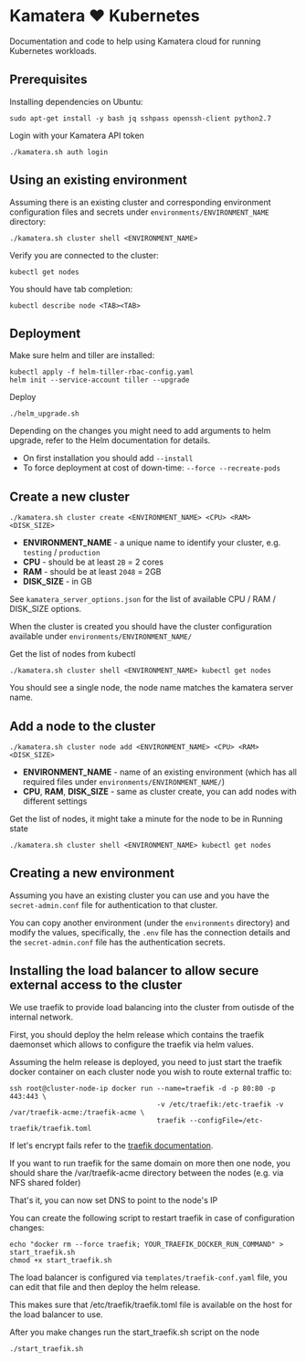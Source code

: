 # Kamatera ❤ Kubernetes

Documentation and code to help using Kamatera cloud for running Kubernetes workloads.


## Prerequisites

Installing dependencies on Ubuntu:

```
sudo apt-get install -y bash jq sshpass openssh-client python2.7
```

Login with your Kamatera API token

```
./kamatera.sh auth login
```


## Using an existing environment

Assuming there is an existing cluster and corresponding environment configuration files and secrets under `environments/ENVIRONMENT_NAME` directory:

```
./kamatera.sh cluster shell <ENVIRONMENT_NAME>
```

Verify you are connected to the cluster:

```
kubectl get nodes
```

You should have tab completion:

```
kubectl describe node <TAB><TAB>
```


## Deployment

Make sure helm and tiller are installed:

```
kubectl apply -f helm-tiller-rbac-config.yaml
helm init --service-account tiller --upgrade
```

Deploy

```
./helm_upgrade.sh
```

Depending on the changes you might need to add arguments to helm upgrade, refer to the Helm documentation for details.

* On first installation you should add `--install`
* To force deployment at cost of down-time: `--force --recreate-pods`


## Create a new cluster

```
./kamatera.sh cluster create <ENVIRONMENT_NAME> <CPU> <RAM> <DISK_SIZE>
```

* **ENVIRONMENT_NAME** - a unique name to identify your cluster, e.g. `testing` / `production`
* **CPU** - should be at least `2B` = 2 cores
* **RAM** - should be at least `2048` = 2GB
* **DISK_SIZE** - in GB

See `kamatera_server_options.json` for the list of available CPU / RAM / DISK_SIZE options.

When the cluster is created you should have the cluster configuration available under `environments/ENVIRONMENT_NAME/`

Get the list of nodes from kubectl

```
./kamatera.sh cluster shell <ENVIRONMENT_NAME> kubectl get nodes
```

You should see a single node, the node name matches the kamatera server name.


## Add a node to the cluster

```
./kamatera.sh cluster node add <ENVIRONMENT_NAME> <CPU> <RAM> <DISK_SIZE>
```

* **ENVIRONMENT_NAME** - name of an existing environment (which has all required files under `environments/ENVIRONMENT_NAME/`)
* **CPU**, **RAM**, **DISK_SIZE** - same as cluster create, you can add nodes with different settings

Get the list of nodes, it might take a minute for the node to be in Running state

```
./kamatera.sh cluster shell <ENVIRONMENT_NAME> kubectl get nodes
```


## Creating a new environment

Assuming you have an existing cluster you can use and you have the `secret-admin.conf` file for authentication to that cluster.

You can copy another environment (under the `environments` directory) and modify the values, specifically, the `.env` file has the connection details and the `secret-admin.conf` file has the authentication secrets.


## Installing the load balancer to allow secure external access to the cluster

We use traefik to provide load balancing into the cluster from outisde of the internal network.

First, you should deploy the helm release which contains the traefik daemonset which allows to configure the traefik via helm values.

Assuming the helm release is deployed, you need to just start the traefik docker container on each cluster node you wish to route external traffic to:

```
ssh root@cluster-node-ip docker run --name=traefik -d -p 80:80 -p 443:443 \
                                    -v /etc/traefik:/etc-traefik -v /var/traefik-acme:/traefik-acme \
                                    traefik --configFile=/etc-traefik/traefik.toml
```

If let's encrypt fails refer to the [traefik documentation](https://docs.traefik.io/configuration/acme/).

If you want to run traefik for the same domain on more then one node, you should share the /var/traefik-acme directory between the nodes (e.g. via NFS shared folder)

That's it, you can now set DNS to point to the node's IP

You can create the following script to restart traefik in case of configuration changes:

```
echo "docker rm --force traefik; YOUR_TRAEFIK_DOCKER_RUN_COMMAND" > start_traefik.sh
chmod +x start_traefik.sh
```

The load balancer is configured via `templates/traefik-conf.yaml` file, you can edit that file and then deploy the helm release.

This makes sure that /etc/traefik/traefik.toml file is available on the host for the load balancer to use.

After you make changes run the start_traefik.sh script on the node

```
./start_traefik.sh
```
